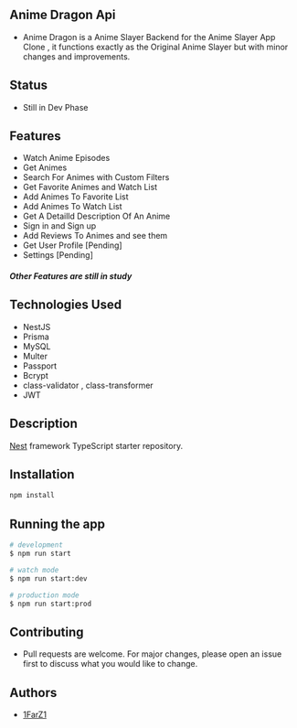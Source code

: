 ## Anime Dragon Api

- Anime Dragon is a Anime Slayer Backend for the Anime Slayer App Clone , it functions exactly as the Original Anime Slayer but with minor changes and improvements.

## Status

- Still in Dev Phase

## Features

- Watch Anime Episodes
- Get Animes
- Search For Animes with Custom Filters
- Get Favorite Animes and Watch List
- Add Animes To Favorite List
- Add Animes To Watch List
- Get A Detailld Description Of An Anime
- Sign in and Sign up
- Add Reviews To Animes and see them
- Get User Profile [Pending]
- Settings [Pending]

##### Other Features  are still in study

## Technologies Used

- NestJS
- Prisma
- MySQL
- Multer
- Passport
- Bcrypt
- class-validator , class-transformer
- JWT

## Description

[Nest](https://github.com/nestjs/nest) framework TypeScript starter repository.

## Installation

```bash
npm install
```

## Running the app

```bash
# development
$ npm run start

# watch mode
$ npm run start:dev

# production mode
$ npm run start:prod
```

## Contributing

- Pull requests are welcome. For major changes, please open an issue first to discuss what you would like to change.

## Authors

- [1FarZ1](github.com/1FarZ1)
